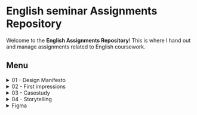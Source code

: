 # English seminar Assignments Repository

Welcome to the **English Assignments Repository**! This is where I hand out and manage assignments related to English coursework.

## Menu

<details>
<summary> 01 - Design Manifesto </summary>
<br>

### Links

:link: [Design manifesto >](01_design_manifesto/My_manifesto.md)

:link: [Manifesto slides >](01_design_manifesto/Presentation/01.md)

</details>

<details>
<summary> 02 - First impressions </summary>
<br>

### Links

:link: [Inspiration >](02-first-impressions/Inspo.md)

:link: [Drafts >](02-first-impressions/Index.md)

:link: [Casestudy >](02-first-impressions/Casestudy.md)

</details>

<details>
<summary> 03 - Casestudy </summary>
<br>
  
### Links

:link: [Casestudy headings >](03-Casestudy/Casestudy.md)

:link: [Visual storytelling >](03-Casestudy/Visual_Storytelling.md)

:link: [Textbased patterns >](03-Casestudy/Textbased_patterns.md)

</details>

<details>
<summary> 04 - Storytelling </summary>
<br>

### Links
  
:link: [Mindmap >](04-Storytelling/Mindmap.md)

</details>

<details>
<summary> Figma </summary>
<br>

### Links

:link: [Figma Demo](https://www.figma.com/proto/DFEWDMyKjJfwbwaumcQDOy/Portfolio?page-id=188%3A380&node-id=188-381&p=f&viewport=718%2C183%2C0.28&t=jy1GzbKm5gPkorfR-1&scaling=scale-down-width&content-scaling=fixed&starting-point-node-id=188%3A381&hide-ui=1)

</details>

